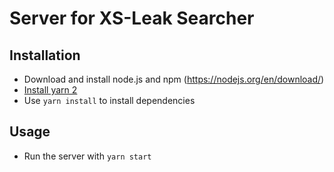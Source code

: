 # Server for XS-Leak Searcher

## Installation
- Download and install node.js and npm (https://nodejs.org/en/download/)
- [Install yarn 2](https://yarnpkg.com/getting-started/install)
- Use ``yarn install`` to install dependencies

## Usage

- Run the server with ``yarn start``
